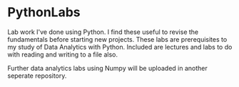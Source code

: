 # PythonLabs
Lab work I've done using Python. I find these useful to revise the fundamentals before starting new projects.
These labs are prerequisites to my study of Data Analytics with Python.
Included are lectures and labs to do with reading and writing to a file also.


Further data analytics labs using Numpy will be uploaded in another seperate repository.
